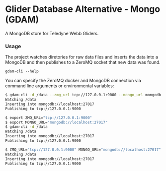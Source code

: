 # Glider Database Alternative - Mongo (GDAM)

A MongoDB store for Teledyne Webb Gliders.

### Usage

The project watches diretories for raw data files and inserts the data into
a MongoDB and then publishes to a ZeroMQ socket that new data was found.

```
gdam-cli --help
```

You can specify the ZeroMQ docker and MongoDB connection via command line
arguments or environmental variables:

```bash
$ gdam-cli -d /data --zmg_url tcp://127.0.0.1:9000 --mongo_url mongodb://localhost:27017
Watching /data
Inserting into mongodb://localhost:27017
Publishing to tcp://127.0.0.1:9000
```

```bash
$ export ZMQ_URL="tcp://127.0.0.1:9000"
$ export MONGO_URL="mongodb://localhost:27017"
$ gdam-cli -d /data
Watching /data
Inserting into mongodb://localhost:27017
Publishing to tcp://127.0.0.1:9000
```

```bash
$ ZMQ_URL="tcp://127.0.0.1:9000" MONGO_URL="mongodb://localhost:27017" gdam-cli -d /data
Watching /data
Inserting into mongodb://localhost:27017
Publishing to tcp://127.0.0.1:9000
```
